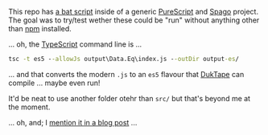 
This repo has [a bat script](pure/spago.bat) inside of a generic [PureScript](https://www.purescript.org/) and [Spago](https://github.com/purescript/spago) project.
The goal was to try/test wether these could be "run" without anything other than [npm](https://www.npmjs.com/) installed.

... oh, the [TypeScript](https://www.typescriptlang.org/) command line is ...

```bat
tsc -t es5 --allowJs output\Data.Eq\index.js --outDir output-es/
```

... and that converts the modern `.js` to an `es5` flavour that [DukTape](https://duktape.org/) can compile ... maybe even run!

It'd be neat to use another folder otehr than `src/` but that's beyond me at the moment.

... oh, and; I [mention it in a blog post](https://peterlavalle.github.io/post/nju.2023-10-14/) ...
